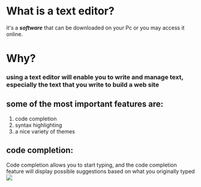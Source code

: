 # What is a text editor?
it's a _**software**_ that can be downloaded on your Pc or you may access it online.
# Why? 
### using a text editor will enable you to **write** and **manage text**, especially the text that you write to build a web site
## some of the most important features are:
1. code completion
2. syntax highlighting
3. a nice variety of themes
## code completion:
Code completion allows you to start typing, and the code completion
feature will display possible suggestions based on what you originally typed
![](image./intellisense.gif)
